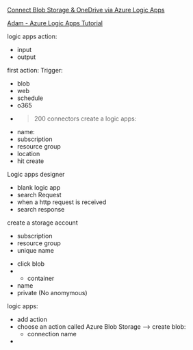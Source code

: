 [Connect Blob Storage & OneDrive via Azure Logic Apps](https://www.c-sharpcorner.com/article/automated-workflows-connect-blob-storage-onedrive-via-azure-logic-apps/)

[Adam - Azure Logic Apps Tutorial](https://www.youtube.com/watch?v=ZvsOzji_8ow)

logic apps action:   
  - input
  - output
 
 first action: Trigger: 
   - blob
   - web
   - schedule
   - o365
   - > 200 connectors
create a logic apps: 
- name: 
- subscription
- resource group
- location
- hit create

Logic apps designer
+ blank logic app
+ search Request
+ when a http request is received
+ search response

create a storage account
+ subscription
+ resource group
+ unique name
- click blob
- + container
- name
- private (No anomymous)

logic apps:
- add action
- choose an action called Azure Blob Storage --> create blob:
  - connection name
- 

